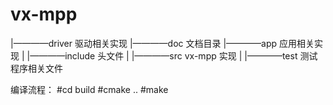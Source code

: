 # vx-mpp
|————driver     驱动相关实现
|————doc        文档目录
|————app         应用相关实现
|     |————include        头文件
|     |————src            vx-mpp 实现
|     |————test            测试程序相关文件





编译流程：
#cd  build 
#cmake ..
#make
